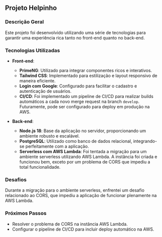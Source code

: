 ## Projeto Helpinho

### Descrição Geral

Este projeto foi desenvolvido utilizando uma série de tecnologias para garantir uma experiência rica tanto no front-end quanto no back-end.

### Tecnologias Utilizadas

- **Front-end**:

  - **PrimeNG**: Utilizado para integrar componentes ricos e interativos.
  - **Tailwind CSS**: Implementado para estilização e layout responsivo de maneira eficiente.
  - **Login com Google**: Configurado para facilitar o cadastro e autenticação de usuários.
  - **CI/CD**: Foi implementado um pipeline de CI/CD para realizar builds automáticos a cada novo merge request na branch `develop`. Futuramente, pode ser configurado para deploy em produção na AWS.

- **Back-end**:
  - **Node.js 18**: Base da aplicação no servidor, proporcionando um ambiente robusto e escalável.
  - **PostgreSQL**: Utilizado como banco de dados relacional, integrando-se perfeitamente com a aplicação.
  - **Serverless com AWS Lambda**: Foi tentada a migração para um ambiente serverless utilizando AWS Lambda. A instância foi criada e funcionou bem, exceto por um problema de CORS que impediu a total funcionalidade.

### Desafios

Durante a migração para o ambiente serverless, enfrentei um desafio relacionado ao CORS, que impediu a aplicação de funcionar plenamente na AWS Lambda.

### Próximos Passos

- Resolver o problema de CORS na instância AWS Lambda.
- Configurar o pipeline de CI/CD para incluir deploy automático na AWS.
